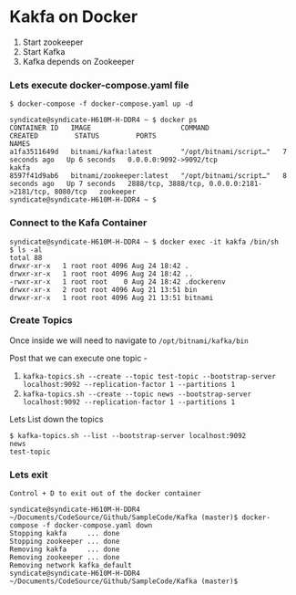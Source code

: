 # Kakfa on Docker

1. Start zookeeper
2. Start Kafka
3. Kafka depends on Zookeeper

### Lets execute docker-compose.yaml file

`$ docker-compose -f docker-compose.yaml up -d`

```
syndicate@syndicate-H610M-H-DDR4 ~ $ docker ps
CONTAINER ID   IMAGE                      COMMAND                  CREATED         STATUS         PORTS                                                  NAMES
a1fa3511649d   bitnami/kafka:latest       "/opt/bitnami/script…"   7 seconds ago   Up 6 seconds   0.0.0.0:9092->9092/tcp                                 kakfa
8597f41d9ab6   bitnami/zookeeper:latest   "/opt/bitnami/script…"   8 seconds ago   Up 7 seconds   2888/tcp, 3888/tcp, 0.0.0.0:2181->2181/tcp, 8080/tcp   zookeeper
syndicate@syndicate-H610M-H-DDR4 ~ $ 
```
### Connect to the Kafa Container

```
syndicate@syndicate-H610M-H-DDR4 ~ $ docker exec -it kakfa /bin/sh
$ ls -al
total 88
drwxr-xr-x   1 root root 4096 Aug 24 18:42 .
drwxr-xr-x   1 root root 4096 Aug 24 18:42 ..
-rwxr-xr-x   1 root root    0 Aug 24 18:42 .dockerenv
drwxr-xr-x   2 root root 4096 Aug 21 13:51 bin
drwxr-xr-x   1 root root 4096 Aug 21 13:51 bitnami
```

### Create Topics

Once inside we will need to navigate to `/opt/bitnami/kafka/bin`

Post that we can execute one topic - 
1. `kafka-topics.sh --create --topic test-topic --bootstrap-server localhost:9092 --replication-factor 1 --partitions 1`
2. `kafka-topics.sh --create --topic news --bootstrap-server localhost:9092 --replication-factor 1 --partitions 1`

Lets List down the topics

```
$ kafka-topics.sh --list --bootstrap-server localhost:9092
news
test-topic
```


### Lets exit
`Control + D to exit out of the docker container`

```
syndicate@syndicate-H610M-H-DDR4 ~/Documents/CodeSource/Github/SampleCode/Kafka (master)$ docker-compose -f docker-compose.yaml down
Stopping kakfa     ... done
Stopping zookeeper ... done
Removing kakfa     ... done
Removing zookeeper ... done
Removing network kafka_default
syndicate@syndicate-H610M-H-DDR4 ~/Documents/CodeSource/Github/SampleCode/Kafka (master)$ 
```